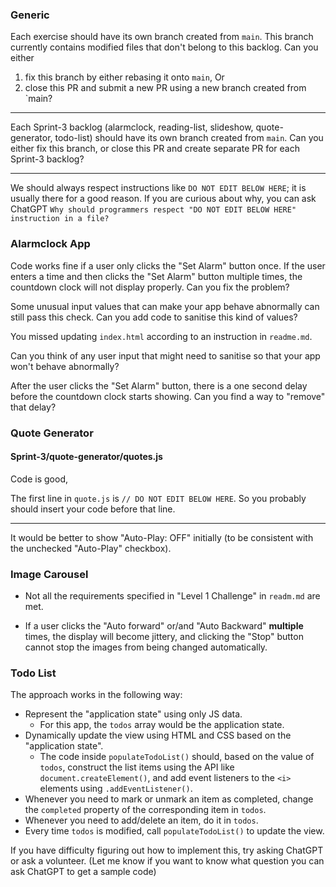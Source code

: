 ### Generic

Each exercise should have its own branch created from `main`. This branch currently contains modified files that don't belong to this backlog. Can you either
1. fix this branch by either rebasing it onto `main`, Or
2. close this PR and submit a new PR using a new branch created from `main?

---

Each Sprint-3 backlog (alarmclock, reading-list, slideshow, quote-generator, todo-list) should have its own branch created from `main`. Can you either fix this branch, or close this PR and create separate PR for each Sprint-3 backlog?

---

We should always respect instructions like `DO NOT EDIT BELOW HERE`; it is usually there for a good reason. If you are curious about why, you can ask ChatGPT `Why should programmers respect "DO NOT EDIT BELOW HERE" instruction in a file?`


### Alarmclock App

Code works fine if a user only clicks the "Set Alarm" button once.
If the user enters a time and then clicks the "Set Alarm" button multiple times, the countdown clock will not display properly.
Can you fix the problem?

Some unusual input values that can make your app behave abnormally can still pass this check. Can you add code to sanitise this kind of values?

You missed updating `index.html` according to an instruction in `readme.md`.

Can you think of any user input that might need to sanitise so that your app won't behave abnormally?

After the user clicks the "Set Alarm" button, there is a one second delay before the countdown clock starts showing. Can you find a way to "remove" that delay? 

### Quote Generator

#### Sprint-3/quote-generator/quotes.js
Code is good, 

The first line in `quote.js` is `// DO NOT EDIT BELOW HERE`. So you probably should insert your code before that line.

---

It would be better to show "Auto-Play: OFF" initially (to be consistent with the unchecked "Auto-Play" checkbox).

### Image Carousel

- Not all the requirements specified in "Level 1 Challenge" in `readm.md` are met.

- If a user clicks the "Auto forward" or/and "Auto Backward" **multiple** times, the display will become jittery, and clicking the "Stop" button cannot stop the images from being changed automatically.

### Todo List

The approach works in the following way:
- Represent the "application state" using only JS data.
  - For this app, the `todos` array would be the application state.
- Dynamically update the view using HTML and CSS based on the "application state".
  - The code inside `populateTodoList()` should, based on the value of `todos`,  construct the list items using the API like `document.createElement()`, and add event listeners to the `<i>` elements using `.addEventListener()`. 
- Whenever you need to mark or unmark an item as completed, change the `completed` property of the corresponding item in `todos`.
- Whenever you need to add/delete an item, do it in `todos`.
- Every time `todos` is modified, call `populateTodoList()` to update the view.

If you have difficulty figuring out how to implement this, try asking ChatGPT or ask a volunteer.
(Let me know if you want to know what question you can ask ChatGPT to get a sample code)



